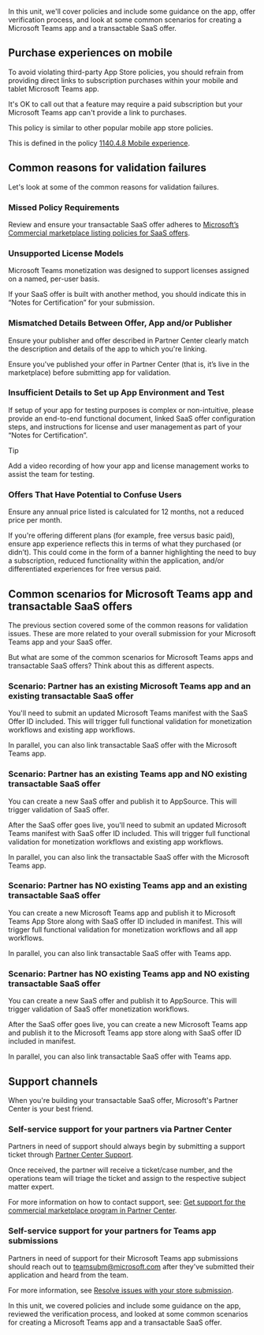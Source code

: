 In this unit, we'll cover policies and include some guidance on the app, offer verification process, and look at some common scenarios for creating a Microsoft Teams app and a transactable SaaS offer.

## Purchase experiences on mobile

To avoid violating third-party App Store policies, you should refrain from providing direct links to subscription purchases within your mobile and tablet Microsoft Teams app.

It's OK to call out that a feature may require a paid subscription but your Microsoft Teams app can't provide a link to purchases.

This policy is similar to other popular mobile app store policies.

This is defined in the policy [1140.4.8 Mobile experience](https://docs.microsoft.com/legal/marketplace/certification-policies#114048-mobile-experience).

## Common reasons for validation failures

Let's look at some of the common reasons for validation failures.

### Missed Policy Requirements

Review and ensure your transactable SaaS offer adheres to [Microsoft’s Commercial marketplace listing policies for SaaS offers](https://docs.microsoft.com/legal/marketplace/certification-policies#1000-software-as-a-service-saas).

### Unsupported License Models

Microsoft Teams monetization was designed to support licenses assigned on a named, per-user basis.

If your SaaS offer is built with another method, you should indicate this in “Notes for Certification” for your submission.

### Mismatched Details Between Offer, App and/or Publisher

Ensure your publisher and offer described in Partner Center clearly match the description and details of the app to which you're linking.

Ensure you've published your offer in Partner Center (that is, it’s live in the marketplace) before submitting app for validation.

### Insufficient Details to Set up App Environment and Test

If setup of your app for testing purposes is complex or non-intuitive, please provide an end-to-end functional document, linked SaaS offer configuration steps, and instructions for license and user management as part of your “Notes for Certification”.

> [!TIP]
> Add a video recording of how your app and license management works to assist the team for testing.

### Offers That Have Potential to Confuse Users

Ensure any annual price listed is calculated for 12 months, not a reduced price per month.

If you're offering different plans (for example, free versus basic paid), ensure app experience reflects this in terms of what they purchased (or didn’t). This could come in the form of a banner highlighting the need to buy a subscription, reduced functionality within the application, and/or differentiated experiences for free versus paid.

## Common scenarios for Microsoft Teams app and transactable SaaS offers

The previous section covered some of the common reasons for validation issues. These are more related to your overall submission for your Microsoft Teams app and your SaaS offer.

But what are some of the common scenarios for Microsoft Teams apps and transactable SaaS offers? Think about this as different aspects.

### Scenario: Partner has an existing Microsoft Teams app and an existing transactable SaaS offer

You'll need to submit an updated Microsoft Teams manifest with the SaaS Offer ID included. This will trigger full functional validation for monetization workflows and existing app workflows.

In parallel, you can also link transactable SaaS offer with the Microsoft Teams app.

### Scenario: Partner has an existing Teams app and NO existing transactable SaaS offer

You can create a new SaaS offer and publish it to AppSource. This will trigger validation of SaaS offer.

After the SaaS offer goes live, you'll need to submit an updated Microsoft Teams manifest with SaaS offer ID included. This will trigger full functional validation for monetization workflows and existing app workflows.

In parallel, you can also link the transactable SaaS offer with the Microsoft Teams app.

### Scenario: Partner has NO existing Teams app and an existing transactable SaaS offer

You can create a new Microsoft Teams app and publish it to Microsoft Teams App Store along with SaaS offer ID included in manifest. This will trigger full functional validation for monetization workflows and all app workflows.

In parallel, you can also link transactable SaaS offer with Teams app.

### Scenario: Partner has NO existing Teams app and NO existing transactable SaaS offer

You can create a new SaaS offer and publish it to AppSource. This will trigger validation of SaaS offer monetization workflows.

After the SaaS offer goes live, you can create a new Microsoft Teams app and publish it to the Microsoft Teams app store along with SaaS offer ID included in manifest.

In parallel, you can also link transactable SaaS offer with Teams app.

## Support channels

When you're building your transactable SaaS offer, Microsoft's Partner Center is your best friend.

### Self-service support for your partners via Partner Center

Partners in need of support should always begin by submitting a support ticket through [Partner Center Support](http://aka.ms/partnercentersupport).

Once received, the partner will receive a ticket/case number, and the operations team will triage the ticket and assign to the respective subject matter expert.

For more information on how to contact support, see: [Get support for the commercial marketplace program in Partner Center](https://docs.microsoft.com/azure/marketplace/support).

### Self-service support for your partners for Teams app submissions

Partners in need of support for their Microsoft Teams app submissions should reach out to teamsubm@microsoft.com after they've submitted their application and heard from the team.

For more information, see [Resolve issues with your store submission](https://docs.microsoft.com/microsoftteams/platform/concepts/deploy-and-publish/appsource/resolve-submission-issues).

In this unit, we covered policies and include some guidance on the app, reviewed the  verification process, and looked at some common scenarios for creating a Microsoft Teams app and a transactable SaaS offer.
